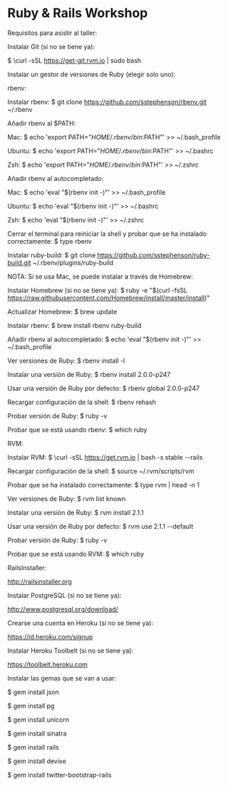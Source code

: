 Ruby & Rails Workshop
=====================

Requisitos para asistir al taller:


Instalar Git (si no se tiene ya):

$ \curl -sSL https://get-git.rvm.io | sudo bash


Instalar un gestor de versiones de Ruby (elegir solo uno):


rbenv:

Instalar rbenv: $ git clone https://github.com/sstephenson/rbenv.git ~/.rbenv

Añadir rbenv al $PATH:

Mac: $ echo 'export PATH="$HOME/.rbenv/bin:$PATH"' >> ~/.bash_profile

Ubuntu: $ echo 'export PATH="$HOME/.rbenv/bin:$PATH"' >> ~/.bashrc

Zsh: $ echo 'export PATH="$HOME/.rbenv/bin:$PATH"' >> ~/.zshrc

Añadir rbenv al autocompletado:

Mac: $ echo 'eval "$(rbenv init -)"' >> ~/.bash_profile

Ubuntu: $ echo 'eval "$(rbenv init -)"' >> ~/.bashrc

Zsh: $ echo 'eval "$(rbenv init -)"' >> ~/.zshrc

Cerrar el terminal para reiniciar la shell y probar que se ha instalado correctamente: $ type rbenv

Instalar ruby-build: $ git clone https://github.com/sstephenson/ruby-build.git ~/.rbenv/plugins/ruby-build


NOTA: Si se usa Mac, se puede instalar a través de Homebrew:

Instalar Homebrew (si no se tiene ya): $ ruby -e "$(curl -fsSL https://raw.githubusercontent.com/Homebrew/install/master/install)"

Actualizar Homebrew: $ brew update

Instalar rbenv: $ brew install rbenv ruby-build

Añadir rbenv al autocompletado: $ echo 'eval "$(rbenv init -)"' >> ~/.bash_profile


Ver versiones de Ruby: $ rbenv install -l

Instalar una versión de Ruby: $ rbenv install 2.0.0-p247

Usar una versión de Ruby por defecto: $ rbenv global 2.0.0-p247

Recargar configuración de la shell: $ rbenv rehash

Probar versión de Ruby: $ ruby -v

Probar que se está usando rbenv: $ which ruby


RVM:

Instalar RVM: $ \curl -sSL https://get.rvm.io | bash -s stable --rails

Recargar configuración de la shell: $ source ~/.rvm/scripts/rvm

Probar que se ha instalado correctamente: $ type rvm | head -n 1

Ver versiones de Ruby: $ rvm list known

Instalar una versión de Ruby: $ rvm install 2.1.1

Usar una versión de Ruby por defecto: $ rvm use 2.1.1 --default

Probar versión de Ruby: $ ruby -v

Probar que se está usando RVM: $ which ruby


RailsInstaller:

http://railsinstaller.org


Instalar PostgreSQL (si no se tiene ya):

http://www.postgresql.org/download/


Crearse una cuenta en Heroku (si no se tiene ya):

https://id.heroku.com/signup

Instalar Heroku Toolbelt (si no se tiene ya):

https://toolbelt.heroku.com


Instalar las gemas que se van a usar:

$ gem install json

$ gem install pg

$ gem install unicorn

$ gem install sinatra

$ gem install rails

$ gem install devise

$ gem install twitter-bootstrap-rails
